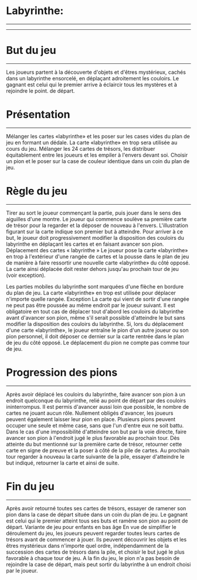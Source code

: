 ﻿# Labyrinthe:
-----------
-----------


# But du jeu
-----------
Les joueurs partent à la découverte d'objets et d'êtres mystérieux, cachés dans un labyrinthe 
ensorcelé, en déplaçant adroitement les couloirs. 
Le gagnant est celui qui le premier arrive à éclaircir tous les mystères et à rejoindre le point. 
de départ. 


# Présentation
-----------
Mélanger les cartes «labyrinthe» et les poser sur les cases vides du plan de jeu en formant 
un dédale. La carte «labyrinthe» en trop sera utilisée au cours du jeu. 
Mélanger les 24 cartes de trésors, les distribuer équitablement entre les joueurs et les 
empiler à l'envers devant soi. 
Choisir un pion et le poser sur la case de couleur identique dans un coin du plan de jeu.


# Règle du jeu
-----------
Tirer au sort le joueur commençant la partie, puis jouer dans le sens des aiguilles d'une 
montre. 
Le joueur qui commence soulève sa première carte de trésor pour la regarder et la déposer de 
nouveau à l'envers. L'illustration figurant sur la carte indique son premier but à atteindre. 
Pour arriver à ce but, le joueur doit progressivement modifier la disposition des 
couloirs du labyrinthe en déplaçant les cartes et en faisant avancer son pion. 
Déplacement des cartes « labyrinthe » 
 Le joueur pose la carte «labyrinthe» en 
trop à l'extérieur d'une rangée de cartes et 
la pousse dans le plan de jeu de manière à 
faire ressortir une nouvelle carte 
«labyrinthe» du côté opposé. La carte 
ainsi déplacée doit rester dehors jusqu'au 
prochain tour de jeu (voir exception).

Les parties mobiles du labyrinthe sont 
marquées d'une flèche en bordure du plan 
de jeu. 
La carte «labyrinthe» en trop est utilisée 
pour déplacer n'importe quelle rangée. 
Exception 
La carte qui vient de sortir d'une 
rangée ne peut pas être poussée au 
même endroit par le joueur 
suivant. 
 Il est obligatoire en tout cas de déplacer tout d'abord les couloirs du labyrinthe avant 
d'avancer son pion, même s'il serait possible d'atteindre le but sans modifier la disposition 
des couloirs du labyrinthe. 
Si, lors du déplacement d'une carte «labyrinthe», le joueur entraîne le pion d'un autre joueur 
ou son pion personnel, il doit déposer ce dernier sur la carte rentrée dans le plan de jeu du 
côté opposé. Le déplacement du pion ne compte pas comme tour de jeu. 


# Progression des pions
-----------
 Après avoir déplacé les couloirs du labyrinthe, faire avancer son pion à un endroit 
quelconque du labyrinthe, relié au point de départ par des couloirs ininterrompus. II est 
permis d'avancer aussi loin que possible, le nombre de cartes ne jouant aucun rôle. 
Nullement obligés d'avancer, les joueurs peuvent également laisser leur pion en place. 
Plusieurs pions peuvent occuper une seule et même case, sans que l'un d'entre eux ne soit 
battu. 
Dans le cas d'une impossibilité d'atteindre son but par la voie directe, faire avancer son pion à 
l'endroit jugé le plus favorable au prochain tour. 
Dès atteinte du but mentionné sur la première carte de trésor, retourner cette carte en signe de 
preuve et la poser à côté de la pile de cartes. Au prochain tour regarder à nouveau la carte 
suivante de la pile, essayer d'atteindre le but indiqué, retourner la carte et ainsi de suite. 


# Fin du jeu
-----------
Après avoir retourné toutes ses cartes de trésors, essayer de ramener son pion dans la case de 
départ située dans un coin du plan de jeu. Le gagnant est celui qui le premier atteint tous ses 
buts et ramène son pion au point de départ. 
Variante de jeu pour enfants en bas âge 
En vue de simplifier le déroulement du jeu, les joueurs peuvent regarder toutes leurs cartes 
de trésors avant de commencer à jouer. Ils peuvent découvrir les objets et les êtres 
mystérieux dans n'importe quel ordre, indépendamment de la succession des cartes de trésors 
dans la pile, et choisir le but jugé le plus favorable à chaque tour de jeu. 
A la fin du jeu, le pion n'a pas besoin de rejoindre la case de départ, mais peut sortir du 
labyrinthe à un endroit choisi par le joueur. 
